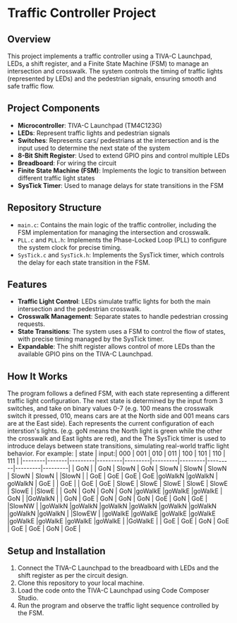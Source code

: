 # Traffic Controller Project

## Overview
This project implements a traffic controller using a TIVA-C Launchpad, LEDs, a shift register, and a Finite State Machine (FSM) to manage an intersection and crosswalk. The system controls the timing of traffic lights (represented by LEDs) and the pedestrian signals, ensuring smooth and safe traffic flow.

## Project Components
- **Microcontroller**: TIVA-C Launchpad (TM4C123G)
- **LEDs**: Represent traffic lights and pedestrian signals
- **Switches**: Represents cars/ pedestrians at the intersection and is the input used to determine the next state of the system
- **8-Bit Shift Register**: Used to extend GPIO pins and control multiple LEDs
- **Breadboard**: For wiring the circuit
- **Finite State Machine (FSM)**: Implements the logic to transition between different traffic light states
- **SysTick Timer**: Used to manage delays for state transitions in the FSM

## Repository Structure
- `main.c`: Contains the main logic of the traffic controller, including the FSM implementation for managing the intersection and crosswalk.
- `PLL.c` and `PLL.h`: Implements the Phase-Locked Loop (PLL) to configure the system clock for precise timing.
- `SysTick.c` and `SysTick.h`: Implements the SysTick timer, which controls the delay for each state transition in the FSM.

## Features
- **Traffic Light Control**: LEDs simulate traffic lights for both the main intersection and the pedestrian crosswalk.
- **Crosswalk Management**: Separate states to handle pedestrian crossing requests.
- **State Transitions**: The system uses a FSM to control the flow of states, with precise timing managed by the SysTick timer.
- **Expandable**: The shift register allows control of more LEDs than the available GPIO pins on the TIVA-C Launchpad.

## How It Works
The program follows a defined FSM, with each state representing a different traffic light configuration. The next state is determined by the input from 3 switches, and take on binary values 0-7 (e.g. 100 means the crosswalk switch it pressed, 010, means cars are at the North side and 001 means cars are at the East side). Each represents the current configuration of each interstion's lights. (e.g. goN means the North light is green while the other the crosswalk and East lights are red), and the  The SysTick timer is used to introduce delays between state transitions, simulating real-world traffic light behavior. For example:
| state  | input:|   000   |   001   |   010   |   011   |   100   |   101   |   110   |   111   |
|--------|-------|---------|---------|---------|---------|---------|---------|---------|---------|
|  GoN   |       |   GoN   |   SlowN |   GoN   |   SlowN |   SlowN |   SlowN |   SlowN | SlowN   |
|SlowN   |       |   GoE   |   GoE   |   GoE   |   GoE   |goWalkN  |goWalkN  | goWalkN |   GoE   |
|  GoE   |       |   GoE   |   GoE   | SlowE   | SlowE   | SlowE   | SlowE   | SlowE   | SlowE   |
|SlowE   |       |   GoN   |   GoN   |   GoN   |   GoN   |goWalkE  |goWalkE  |goWalkE  |   GoN   |
|GoWalkN |       |   GoN   |   GoE   |   GoN   |   GoN   |   GoN   |   GoE   |   GoN   |   GoE   |
|SlowNW  |       |goWalkN  |goWalkN  |goWalkN  |goWalkN  |goWalkN  |goWalkN  |goWalkN  |goWalkN  |
|SlowEW  |       |goWalkE  |goWalkE  |goWalkE  |goWalkE  |goWalkE  |goWalkE  |goWalkE  |goWalkE  |
|GoWalkE |       |   GoE   |   GoE   |   GoN   |   GoE   |   GoE   |   GoE   |   GoN   |   GoE   |


## Setup and Installation
1. Connect the TIVA-C Launchpad to the breadboard with LEDs and the shift register as per the circuit design.
2. Clone this repository to your local machine.
3. Load the code onto the TIVA-C Launchpad using Code Composer Studio.
4. Run the program and observe the traffic light sequence controlled by the FSM.
